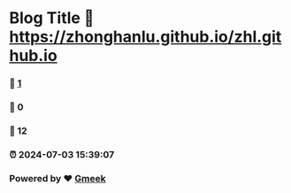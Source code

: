 # Blog Title :link: https://zhonghanlu.github.io/zhl.github.io 
### :page_facing_up: [1](https://zhonghanlu.github.io/zhl.github.io/tag.html) 
### :speech_balloon: 0 
### :hibiscus: 12 
### :alarm_clock: 2024-07-03 15:39:07 
### Powered by :heart: [Gmeek](https://github.com/Meekdai/Gmeek)
